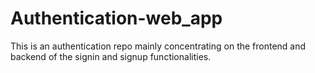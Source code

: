 # Authentication-web_app
This is an authentication repo mainly concentrating on the frontend and backend of the signin and signup functionalities.
